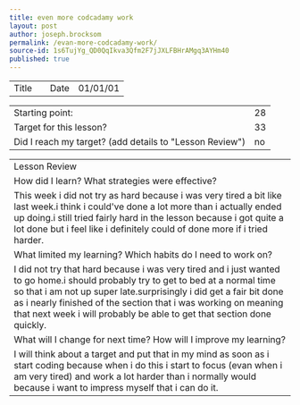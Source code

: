 ```yaml
---
title: even more codcadamy work
layout: post
author: joseph.brocksom
permalink: /evan-more-codcadamy-work/
source-id: 1s6TujYg_QD0QqIkva3Qfm2F7jJXLFBHrAMgq3AYHm40
published: true
---
```

<table>
  <tr>
    <td>Title</td>
    <td></td>
    <td>Date</td>
    <td>01/01/01</td>
  </tr>
</table>


<table>
  <tr>
    <td>Starting point:</td>
    <td>28</td>
  </tr>
  <tr>
    <td>Target for this lesson?</td>
    <td>33</td>
  </tr>
  <tr>
    <td>Did I reach my target? 
(add details to "Lesson Review")</td>
    <td> no</td>
  </tr>
</table>


<table>
  <tr>
    <td>Lesson Review</td>
  </tr>
  <tr>
    <td>How did I learn? What strategies were effective? </td>
  </tr>
  <tr>
    <td>This week i did not try as hard because i was very tired a bit like last week.i think i could've done a lot more than i actually ended up doing.i still tried fairly hard in the lesson because i got quite a lot done but i feel like i definitely could of done more if i tried harder.</td>
  </tr>
  <tr>
    <td>What limited my learning? Which habits do I need to work on? </td>
  </tr>
  <tr>
    <td>I did not try that hard because i was very tired and i just wanted to go home.i should probably try to get to bed at a normal time so that i am not up super late.surprisingly i did get a fair bit done as i nearly finished of the section that i was working on meaning that next week i will probably be able to get that section done quickly.</td>
  </tr>
  <tr>
    <td>What will I change for next time? How will I improve my learning?</td>
  </tr>
  <tr>
    <td>I will think about a target and put that in my mind as soon as i start coding because when i do this i start to focus (evan when i am very tired) and work a lot harder than i normally would because i want to impress myself that i can do it.</td>
  </tr>
</table>


